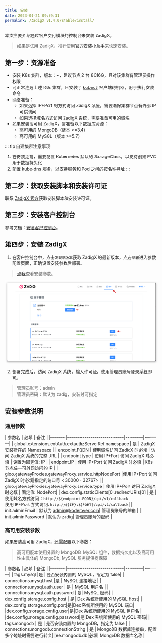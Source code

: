 ```yaml
---
title: 安装
date: 2023-04-21 09:59:31
permalink: /ZadigX v1.4.0/stable/install/
---
```


本文主要介绍通过客户交付模块的控制台来安装 ZadigX。

> 如果是试用 ZadigX，推荐使用[官方安装小助手](https://www.koderover.com/trial)来快速安装。

## 第一步：资源准备

- 安装 K8s 集群，版本：<Badge text="v1.16" />~<Badge text="v1.22" />，建议节点 2 台 8C16G，且对该集群有管理员操作权限
- 可正常连通上述 K8s 集群，且安装了 [kubectl](https://kubernetes.io/docs/tasks/tools/) 客户端的机器，用于执行安装命令
- 网络准备：
    - 如果选择 IP+Port 的方式访问 ZadigX 系统，需要确保集群节点有外部 IP 可供访问
    - 如果选择域名方式访问 ZadigX 系统，需要准备可用的域名
- 如果安装高可用 ZadigX，需准备以下数据库资源：
    - 高可用的 MongoDB（版本 >=3.4）
    - 高可用的 MySQL（版本 >=5.7）

::: tip 自建集群注意事项
1. 在安装之前，需要配置 Kubernetes 默认的 StorageClass，以支持创建 PVC 用于数据持久化<br>
2. 配置 kube-dns 服务，以支持服务和 Pod 之间的按名称寻址
:::

## 第二步：获取安装脚本和安装许可证

联系 [ZadigX 官方](https://www.koderover.com/contacts)获取安装脚本和安装许可证。

## 第三步：安装客户控制台

参考文档：[安装客户控制台](/ZadigX%20v1.4.0/plutus/customer/#安装客户控制台)。

## 第四步：安装 ZadigX

1. 在客户控制台中，点击`发现新版本`获取 ZadigX 的最新版本，点击`部署`进入参数配置页面，正确设置安装参数后部署。

> [点我](#安装参数说明)查看安装参数。

![安装](./_images/install_1.png)

2. 部署完成后，访问 ZadigX 系统，输入许可证，使用管理员账号登录系统即可。

> 管理员账号：admin<br>管理员密码：默认为 zadig，安装时可指定

## 安装参数说明

### 通用参数

| 参数名 | 必填              | 备注 | 
|--------|-----------------------------|---------|--------|
| global.extensions.extAuth.extauthzServerRef.namespace | 是 | ZadigX 安装所在的 Namespace | 
| endpoint.FQDN |  使用域名访问 ZadigX 时必填 | 访问 ZadigX 系统的完整 URL | 
| endpoint.type | 使用 IP+Port 访问 ZadigX 时必填 | 设置为固定值: IP |
| endpoint.IP | 使用 IP+Port 访问 ZadigX 时必填 | K8s 节点任一可外网访问的 IP |
| gloo.gatewayProxies.gatewayProxy.service.httpNodePort |使用 IP+Port 访问 ZadigX 时必填|指定的端口号 < 30000 - 32767> |
| gloo.gatewayProxies.gatewayProxy.service.type | 使用 IP+Port 访问 ZadigX 时必填 | 固定值:  NodePort|
| dex.config.staticClients[0].redirectURIs[0] | 是 | 使用域名方式访问：`http://${endpoint.FQDN}/api/v1/callback`<br>使用 IP+Port 方式访问: `http://${IP}:${PORT}/api/v1/callback`|
| init.adminEmail | 默认为 admin@koderover.com| 管理员账号的邮箱 |
| init.adminPassword | 默认为 zadig| 管理员账号的密码 |

### 高可用安装参数

如果安装高可用 ZadigX，还需配置以下参数：

> 高可用版本使用外置的 MongoDB, MySQL 组件，数据持久化以及高可用性由具体的 MongoDb, MySQL 服务提供商保障

| 参数名 | 必填              | 备注 | 
|--------|-----------------------------|---------|--------|
| tags.mysql |是 | 是否安装内置的 MySQL，指定为 false| 
| connections.mysql.host |是 | MySQL 连接地址 |
| connections.mysql.auth.user | 是 | MySQL 用户名 |
| connections.mysql.auth.password | 是| MySQL 密码|
| dex.config.storage.config.host | 是| Dex 系统所使用的 MySQL Host|
| dex.config.storage.config.port|是|Dex 系统所使用的 MySQL 端口|
|dex.config.storage.config.user|是|Dex 系统所使用的 MySQL 用户名|
|dex.config.storage.config.password|是|Dex 系统所使用的 MySQL 密码|
| tags.mongodb | 是 | 是否安装内置的 MongoDB，指定为 false |
| connections.mongodb.connectionString | 是 | MongoDB 数据库连接串，配置多个地址时需要进行转义|
|ee.mongodb.db|必填| MongoDB 数据库名称|
